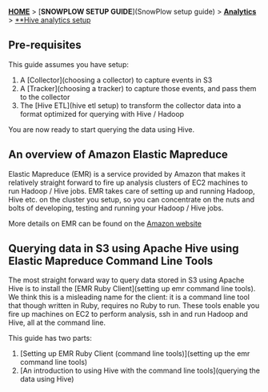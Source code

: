 [**HOME**](Home) > [**SNOWPLOW SETUP GUIDE**](SnowPlow setup guide) > [**Analytics**](analytics-setup) > [**Hive analytics setup](hive-analytics-setup)

## Pre-requisites

This guide assumes you have setup:

1. A [Collector](choosing a collector) to capture events in S3
2. A [Tracker](choosing a tracker) to capture those events, and pass them to the collector
3. The [Hive ETL](hive etl setup) to transform the collector data into a format optimized for querying with Hive / Hadoop

You are now ready to start querying the data using Hive.

## An overview of Amazon Elastic Mapreduce

Elastic Mapreduce (EMR) is a service provided by Amazon that makes it relatively straight forward to fire up analysis clusters of EC2 machines to run Hadoop / Hive jobs. EMR takes care of setting up and running Hadoop, Hive etc. on the cluster you setup, so you can concentrate on the nuts and bolts of developing, testing and running your Hadoop / Hive jobs.

More details on EMR can be found on the [Amazon website](http://aws.amazon.com/elasticmapreduce/)

## Querying data in S3 using Apache Hive using Elastic Mapreduce Command Line Tools

The most straight forward way to query data stored in S3 using Apache Hive is to install the [EMR Ruby Client](setting up emr command line tools). We think this is a misleading name for the client: it is a command line tool that though written in Ruby, requires no Ruby to run. These tools enable you fire up machines on EC2 to perform analysis, ssh in and run Hadoop and Hive, all at the command line.

This guide has two parts:

1. [Setting up EMR Ruby Client (command line tools)](setting up the emr command line tools)
2. [An introduction to using Hive with the command line tools](querying the data using Hive)

